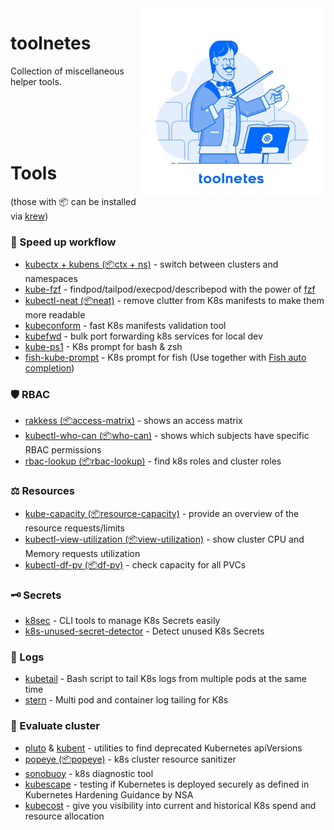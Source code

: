 <img src="assets/toolnetes-logo.jpeg" align="right" width="300" heigh="auto">

# toolnetes

Collection of miscellaneous helper tools.

<br><br><br><br>

# Tools 
(those with 📦 can be installed via [krew](https://github.com/kubernetes-sigs/krew/))

### 🚀 Speed up workflow
* [kubectx + kubens (📦ctx + ns)](https://github.com/ahmetb/kubectx) - switch between clusters and namespaces
* [kube-fzf](https://github.com/arunvelsriram/kube-fzf) - findpod/tailpod/execpod/describepod with the power of [fzf](https://github.com/junegunn/fzf)
* [kubectl-neat (📦neat)](https://github.com/itaysk/kubectl-neat) - remove clutter from K8s manifests to make them more readable
* [kubeconform](https://github.com/yannh/kubeconform) - fast K8s manifests validation tool
* [kubefwd](https://github.com/txn2/kubefwd) - bulk port forwarding k8s services for local dev
* [kube-ps1](https://github.com/jonmosco/kube-ps1) - K8s prompt for bash & zsh 
* [fish-kube-prompt](https://github.com/aluxian/fish-kube-prompt) - K8s prompt for fish (Use together with [Fish auto completion](https://gist.github.com/Aracki/cf422173371d2118ae94bb6821f074e0))


### 🛡 RBAC
* [rakkess (📦access-matrix)](https://github.com/corneliusweig/rakkess) - shows an access matrix
* [kubectl-who-can (📦who-can)](https://github.com/aquasecurity/kubectl-who-can) - shows which subjects have specific RBAC permissions
* [rbac-lookup (📦rbac-lookup)](https://github.com/reactiveops/rbac-lookup) - find k8s roles and cluster roles

### ⚖️ Resources
* [kube-capacity (📦resource-capacity)](https://github.com/robscott/kube-capacity) - provide an overview of the resource requests/limits
* [kubectl-view-utilization (📦view-utilization)](https://github.com/etopeter/kubectl-view-utilization) - show cluster CPU and Memory requests utilization
* [kubectl-df-pv (📦df-pv)](https://github.com/yashbhutwala/kubectl-df-pv) - check capacity for all PVCs

### 🗝 Secrets
* [k8sec](https://github.com/dtan4/k8sec) - CLI tools to manage K8s Secrets easily
* [k8s-unused-secret-detector](https://github.com/dtan4/k8s-unused-secret-detector) - Detect unused K8s Secrets 

### 📜 Logs
* [kubetail](https://github.com/johanhaleby/kubetail) - Bash script to tail K8s logs from multiple pods at the same time
* [stern](https://github.com/wercker/stern) - Multi pod and container log tailing for K8s

### 📝 Evaluate cluster
* [pluto](https://github.com/FairwindsOps/pluto) & [kubent](https://github.com/doitintl/kube-no-trouble) - utilities to find deprecated Kubernetes apiVersions
* [popeye (📦popeye)](https://github.com/derailed/popeye) - k8s cluster resource sanitizer
* [sonobuoy](https://github.com/heptio/sonobuoy) - k8s diagnostic tool
* [kubescape](https://github.com/armosec/kubescape) - testing if Kubernetes is deployed securely as defined in Kubernetes Hardening Guidance by NSA
* [kubecost](https://github.com/kubecost/cost-model) - give you visibility into current and historical K8s spend and resource allocation
